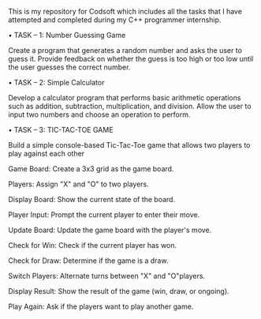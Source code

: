 This is my repository for Codsoft which includes all the tasks that I have attempted and completed during my C++ programmer internship.

• TASK – 1: Number Guessing Game

Create a program that generates a random number and asks the user to guess it. Provide feedback on whether the guess is too high or too low until the user guesses the correct number.

• TASK – 2: Simple Calculator

Develop a calculator program that performs basic arithmetic operations such as addition, subtraction, multiplication, and division. Allow the user to input two numbers and choose an operation to perform.

• TASK – 3: TIC-TAC-TOE GAME

Build a simple console-based Tic-Tac-Toe game that allows two players to play against each other

Game Board: Create a 3x3 grid as the game board.

Players: Assign "X" and "O" to two players.

Display Board: Show the current state of the board.

Player Input: Prompt the current player to enter their move.

Update Board: Update the game board with the player's move.

Check for Win: Check if the current player has won.

Check for Draw: Determine if the game is a draw.

Switch Players: Alternate turns between "X" and "O"players.

Display Result: Show the result of the game (win, draw, or ongoing).

Play Again: Ask if the players want to play another game.
